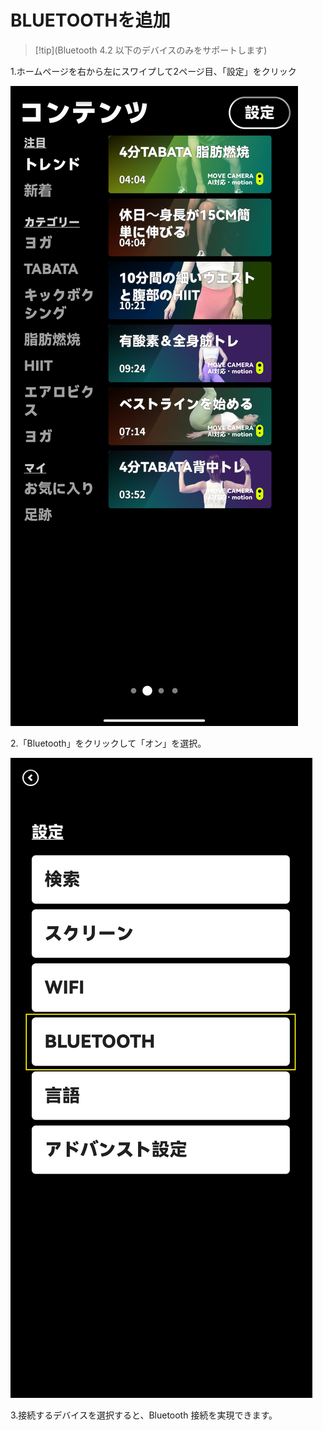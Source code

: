 # BLUETOOTHを追加

> [!tip](Bluetooth 4.2 以下のデバイスのみをサポートします)

1.ホームページを右から左にスワイプして2ページ目、「設定」をクリック

![img](images/bluetooth/Screenshot_2023-01-06-14-50-37-812_com.niix.pad.jpg)

2.「Bluetooth」をクリックして「オン」を選択。

![](images/bluetooth/image-20230106171037538.png)

3.接続するデバイスを選択すると、Bluetooth 接続を実現できます。